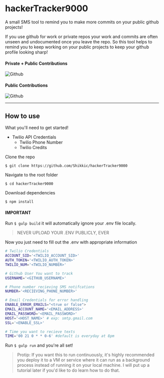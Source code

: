 # hackerTracker9000

A small SMS tool to remind you to make more commits on your public github projects!

If you use github for work or private repos your work and commits are often unseen and undocumented once you leave the repo. So this tool helps to remind you to keep working on your public projects to keep your github profile looking sharp!

#### Private + Public Contributions 
![Github](http://i.imgur.com/HTV11P0.png)

#### Public Contributions
![Github](http://i.imgur.com/Rj2hsRd.png)

---
## How to use

What you'll need to get started!
  - Twilio API Credentials
    - Twilio Phone Number
    - Twilio Credits

Clone the repo

`$ git clone https://github.com/Shikkic/hackerTracker9000`

Navigate to the root folder

`$ cd hackerTracker9000`

Download dependencies

`$ npm install`

#### IMPORTANT

Run `$ gulp build` it will automatically ignore your .env file locally.

> NEVER UPLOAD YOUR .ENV PUBLICLY, EVER

Now you just need to fill out the .env with appropriate information
```sh
# Twilio Credentials
ACCOUNT_SID='<TWILIO_ACCOUNT_SID>'
AUTH_TOKEN='<TWILIO_AUTH_TOKEN>'
TWILIO_NUM='<TWILIO_NUMBER>' 

# Github User You want to track
USERNAME='<GITHUB_USERNAME>'

# Phone number recieving SMS notifcations
NUMBER='<RECIEVING_PHONE_NUMBER>'

# Email Credentials for error handling
ENABLE_ERROR_EMAILS="<true or false">
EMAIL_ACCOUNT_NAME='<EMAIL_ADDRESS>'
EMAIL_PASSWORD='<EMAIL_PASSWORD>'
HOST='<HOST_NAME>' # exp: smtp.gmail.com
SSL='<ENABLE_SSL>'

# Time you want to recieve texts
TIME='00 21 0 * * 0-6' #default is everyday at 8pm
```

Run `$ gulp run` and you're all set!

> Protip: If you want this to run continuously, it's highly recommended you deploy it to a VM or service where it can run as a background process instead of running it on your local machine. I will put up a tutorial later if you'd like to do learn how to do that.
